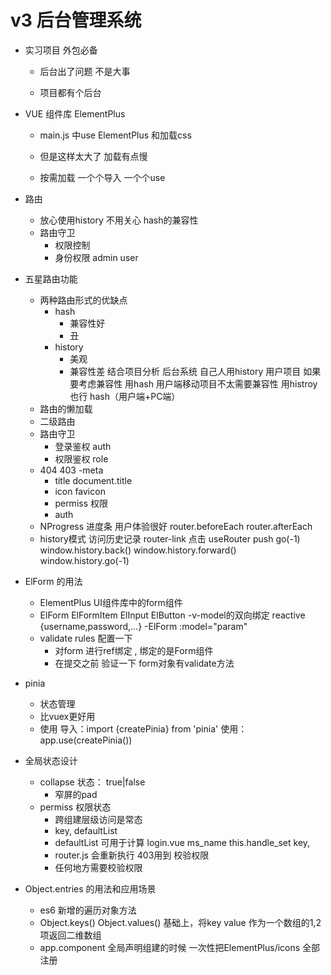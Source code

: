 # v3 后台管理系统

- 实习项目 外包必备
    - 后台出了问题 不是大事

    - 项目都有个后台

- VUE 组件库 ElementPlus
    - main.js 中use ElementPlus 和加载css
    - 但是这样太大了 加载有点慢
    
    - 按需加载 一个个导入  一个个use


- 路由
    - 放心使用history 不用关心 hash的兼容性
    - 路由守卫 
        - 权限控制
        - 身份权限 admin user
- 五星路由功能
    - 两种路由形式的优缺点
        - hash
            - 兼容性好
            - 丑
        - history
            - 美观
            - 兼容性差
        结合项目分析 后台系统 自己人用history
        用户项目 如果要考虑兼容性 用hash 用户端移动项目不太需要兼容性
        用histroy也行
        hash（用户端+PC端）
    - 路由的懒加载
    - 二级路由 
    - 路由守卫
        - 登录鉴权 auth
        - 权限鉴权 role
    - 404  403
    -meta
        - title document.title
        - icon   favicon
        - permiss 权限
        - auth  
    - NProgress 进度条
      用户体验很好
        router.beforeEach
        router.afterEach
    - history模式
        访问历史记录
            router-link 点击
            useRouter push go(-1)
            window.history.back()
            window.history.forward()
            window.history.go(-1)

- ElForm 的用法
    - ElementPlus UI组件库中的form组件
    - ElForm ElFormItem ElInput ElButton
    -v-model的双向绑定 reactive {username,password,...}
        -ElForm :model="param"
    - validate rules 配置一下
        - 对form 进行ref绑定 , 绑定的是Form组件
        - 在提交之前 验证一下 form对象有validate方法

- pinia 
    - 状态管理
    - 比vuex更好用
    - 使用
        导入：import  {createPinia} from 'pinia'
        使用：app.use(createPinia())

- 全局状态设计
    - collapse 状态： true|false
        - 窄屏的pad
    - permiss 权限状态
        - 跨组建层级访问是常态
        - key, defaultList
        - defaultList 可用于计算 login.vue ms_name this.handle_set key,
        - router.js 会重新执行  403用到 校验权限
        - 任何地方需要校验权限 

- Object.entries 的用法和应用场景
    - es6 新增的遍历对象方法
    - Object.keys() Object.values() 基础上，将key value 作为一个数组的1,2项返回二维数组
    - app.component 全局声明组建的时候 一次性把ElementPlus/icons 全部注册
    